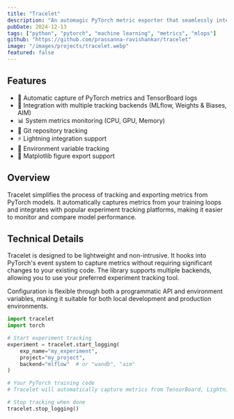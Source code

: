 ```yaml
---
title: "Tracelet"
description: "An automagic PyTorch metric exporter that seamlessly integrates with popular experiment tracking tools"
pubDate: 2024-12-13
tags: ["python", "pytorch", "machine learning", "metrics", "mlops"]
github: "https://github.com/prassanna-ravishankar/tracelet"
image: "/images/projects/tracelet.webp"
featured: false
---
```


## Features

* 🔄 Automatic capture of PyTorch metrics and TensorBoard logs
* 🤝 Integration with multiple tracking backends (MLflow, Weights & Biases, AIM)
* 📊 System metrics monitoring (CPU, GPU, Memory)
* 📝 Git repository tracking
* ⚡ Lightning integration support
* 🔧 Environment variable tracking
* 🎨 Matplotlib figure export support

## Overview

Tracelet simplifies the process of tracking and exporting metrics from PyTorch models. It automatically captures metrics from your training loops and integrates with popular experiment tracking platforms, making it easier to monitor and compare model performance.

## Technical Details

Tracelet is designed to be lightweight and non-intrusive. It hooks into PyTorch's event system to capture metrics without requiring significant changes to your existing code. The library supports multiple backends, allowing you to use your preferred experiment tracking tool.

Configuration is flexible through both a programmatic API and environment variables, making it suitable for both local development and production environments.

```python
import tracelet
import torch

# Start experiment tracking
experiment = tracelet.start_logging(
    exp_name="my_experiment",
    project="my_project",
    backend="mlflow"  # or "wandb", "aim"
)

# Your PyTorch training code
# Tracelet will automatically capture metrics from TensorBoard, Lightning, etc.

# Stop tracking when done
tracelet.stop_logging()
``` 